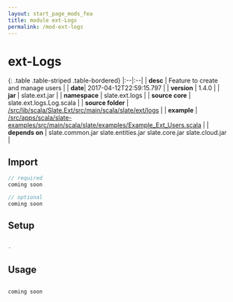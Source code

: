```yaml
---
layout: start_page_mods_fea
title: module ext-Logs
permalink: /mod-ext-logs
---
```


# ext-Logs

{: .table .table-striped .table-bordered}
|:--|:--|
| **desc** | Feature to create and manage users | 
| **date**| 2017-04-12T22:59:15.797 |
| **version** | 1.4.0  |
| **jar** | slate.ext.jar  |
| **namespace** | slate.ext.logs  |
| **source core** | slate.ext.logs.Log.scala  |
| **source folder** | [/src/lib/scala/Slate.Ext/src/main/scala/slate/ext/logs](https://github.com/code-helix/slatekit/tree/master/src/lib/scala/Slate.Ext/src/main/scala/slate/ext/logs)  |
| **example** | [/src/apps/scala/slate-examples/src/main/scala/slate/examples/Example_Ext_Users.scala](https://github.com/code-helix/slatekit/tree/master/src/apps/scala/slate-examples/src/main/scala/slate/examples/Example_Ext_Users.scala) |
| **depends on** |  slate.common.jar slate.entities.jar slate.core.jar slate.cloud.jar  |

## Import
```scala 
// required 
coming soon

// optional 
coming soon

```

## Setup
```scala

-

```

## Usage
```scala

coming soon

```

